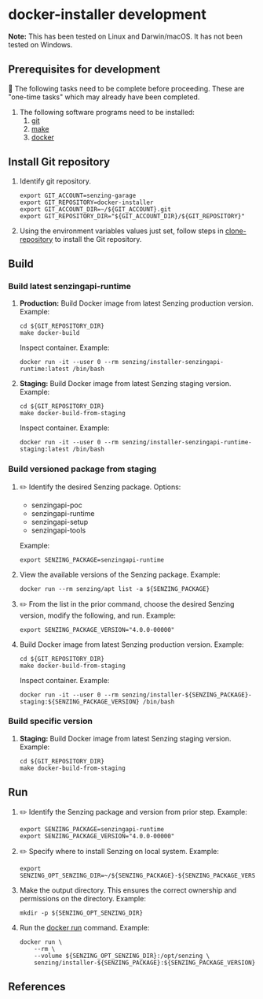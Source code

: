 # docker-installer development

**Note:** This has been tested on Linux and Darwin/macOS.
It has not been tested on Windows.

## Prerequisites for development

:thinking: The following tasks need to be complete before proceeding.
These are "one-time tasks" which may already have been completed.

1. The following software programs need to be installed:
    1. [git]
    1. [make]
    1. [docker]

## Install Git repository

1. Identify git repository.

    ```console
    export GIT_ACCOUNT=senzing-garage
    export GIT_REPOSITORY=docker-installer
    export GIT_ACCOUNT_DIR=~/${GIT_ACCOUNT}.git
    export GIT_REPOSITORY_DIR="${GIT_ACCOUNT_DIR}/${GIT_REPOSITORY}"

    ```

1. Using the environment variables values just set, follow
   steps in [clone-repository] to install the Git repository.

## Build

### Build latest senzingapi-runtime

1. **Production:** Build Docker image from latest Senzing production version.
   Example:

    ```console
    cd ${GIT_REPOSITORY_DIR}
    make docker-build

    ```

    Inspect container.
    Example:

    ```console
    docker run -it --user 0 --rm senzing/installer-senzingapi-runtime:latest /bin/bash

    ```

1. **Staging:** Build Docker image from latest Senzing staging version.
   Example:

    ```console
    cd ${GIT_REPOSITORY_DIR}
    make docker-build-from-staging

    ```

    Inspect container.
    Example:

    ```console
    docker run -it --user 0 --rm senzing/installer-senzingapi-runtime-staging:latest /bin/bash

    ```

### Build versioned package from staging

1. :pencil2: Identify the desired Senzing package.
   Options:
    - senzingapi-poc
    - senzingapi-runtime
    - senzingapi-setup
    - senzingapi-tools

   Example:

    ```console
    export SENZING_PACKAGE=senzingapi-runtime

    ```

1. View the available versions of the Senzing package.
   Example:

    ```console
    docker run --rm senzing/apt list -a ${SENZING_PACKAGE}

    ```

1. :pencil2: From the list in the prior command, choose the desired Senzing version, modify the following, and run.
   Example:

    ```console
    export SENZING_PACKAGE_VERSION="4.0.0-00000"

    ```

1. Build Docker image from latest Senzing production version.
   Example:

    ```console
    cd ${GIT_REPOSITORY_DIR}
    make docker-build-from-staging

    ```

    Inspect container.
    Example:

    ```console
    docker run -it --user 0 --rm senzing/installer-${SENZING_PACKAGE}-staging:${SENZING_PACKAGE_VERSION} /bin/bash

    ```

### Build specific version

1. **Staging:** Build Docker image from latest Senzing staging version.
   Example:

    ```console
    cd ${GIT_REPOSITORY_DIR}
    make docker-build-from-staging

    ```

## Run

1. :pencil2: Identify the Senzing package and version from prior step.
   Example:

    ```console
    export SENZING_PACKAGE=senzingapi-runtime
    export SENZING_PACKAGE_VERSION="4.0.0-00000"

    ```

1. :pencil2: Specify where to install Senzing on local system.
   Example:

    ```console
    export SENZING_OPT_SENZING_DIR=~/${SENZING_PACKAGE}-${SENZING_PACKAGE_VERSION}

    ```

1. Make the output directory.
   This ensures the correct ownership and permissions on the directory.
   Example:

    ```console
    mkdir -p ${SENZING_OPT_SENZING_DIR}

    ```

1. Run the [docker run] command.
   Example:

    ```console
    docker run \
        --rm \
        --volume ${SENZING_OPT_SENZING_DIR}:/opt/senzing \
        senzing/installer-${SENZING_PACKAGE}:${SENZING_PACKAGE_VERSION}

    ```

## References

[clone-repository]: https://github.com/senzing-garage/knowledge-base/blob/main/HOWTO/clone-repository.md
[docker run]: https://docs.docker.com/engine/reference/commandline/run/
[docker]: https://github.com/senzing-garage/knowledge-base/blob/main/WHATIS/docker.md
[git]: https://github.com/senzing-garage/knowledge-base/blob/main/WHATIS/git.md
[make]: https://github.com/senzing-garage/knowledge-base/blob/main/WHATIS/make.md
